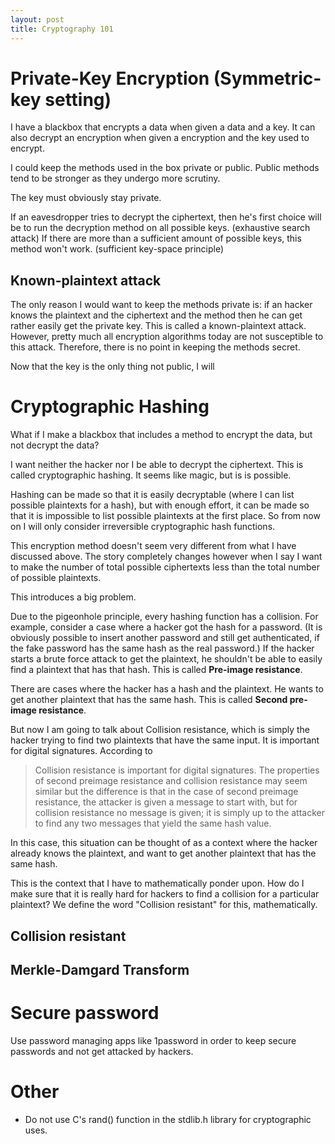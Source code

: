 ```yaml
---
layout: post
title: Cryptography 101
---
```

# Private-Key Encryption (Symmetric-key setting)
I have a blackbox that encrypts a data when given a data and a key. It can also decrypt an encryption when given a encryption and the key used to encrypt.

I could keep the methods used in the box private or public. Public methods tend to be stronger as they undergo more scrutiny.

The key must obviously stay private.

If an eavesdropper tries to decrypt the ciphertext, then he's first choice will be to  run the decryption method on all possible keys. (exhaustive search attack) If there are more than a sufficient amount of possible keys, this method won't work. (sufficient key-space principle)

## Known-plaintext attack
The only reason I would want to keep the methods private is: if an hacker knows the plaintext and the ciphertext and the method then he can get rather easily get the private key. This is called a known-plaintext attack. However, pretty much all encryption algorithms today are not susceptible to this attack. Therefore, there is no point in keeping the methods secret.

Now that the key is the only thing not public, I will

# Cryptographic Hashing
What if I make a blackbox that includes a method to encrypt the data, but not decrypt the data?

I want neither the hacker nor I be able to decrypt the ciphertext. This is called cryptographic hashing. It seems like magic, but is is possible.

Hashing can be made so that it is easily decryptable (where I can list possible plaintexts for a hash), but with enough effort, it can be made so that it is impossible to list possible plaintexts at the first place. So from now on I will only consider irreversible cryptographic hash functions.

This encryption method doesn't seem very different from what I have discussed above. The story completely changes however when I say I want to make the number of total possible ciphertexts less than the total number of possible plaintexts.

This introduces a big problem.

Due to the pigeonhole principle, every hashing function has a collision. For example, consider a case where a hacker got the hash for a password. (It is obviously possible to insert another password and still get authenticated, if the fake password has the same hash as the real password.) If the hacker starts a brute force attack to get the plaintext, he shouldn't be able to easily find a plaintext that has that hash. This is called **Pre-image resistance**.

There are cases where the hacker has a hash and the plaintext. He wants to get another plaintext that has the same hash. This is called **Second pre-image resistance**.

But now I am going to talk about Collision resistance, which is simply the hacker trying to find two plaintexts that have the same input. It is important for digital signatures.
According to

> Collision resistance is important for digital signatures. The properties of second preimage resistance and collision resistance may seem similar but the difference is that in the case of second preimage resistance, the attacker is given a message to start with, but for collision resistance no message is given; it is simply up to the attacker to find any two messages that yield the same hash value.

In this case, this situation can be thought of as a context where the hacker already knows the plaintext, and want to get another plaintext that has the same hash.

This is the context that I have to mathematically ponder upon.
How do I make sure that it is really hard for hackers to find a collision for a particular plaintext? We define the word "Collision resistant" for this, mathematically.

## Collision resistant

## Merkle-Damgard Transform

# Secure password
Use password managing apps like 1password in order to keep secure passwords and not get attacked by hackers.

# Other
* Do not use C's rand() function in the stdlib.h library for cryptographic uses.
<!--stackedit_data:
eyJoaXN0b3J5IjpbLTEyNTQ1NzQwNiwtMTM3NjAyMjM2MSwtND
AxMTM2NDA0LC03MTkxMjM1MTAsLTE3MjgxMDgxNjIsNDk4Njcx
MDY0LDE5MDgxOTYzNDgsMTA3NjE1MTg4MSw2NzExNTYzODEsLT
EwNzcwMTA1MjksLTE4NzI5NDI5NjEsLTE2MTc3ODg0OTAsLTEw
MDc2MTI4MTMsMTc2NzkxMDExNSwxMzM0NDc2MjIxLC0yMDEzNj
AzODkyLDUzNjk5ODM4NF19
-->